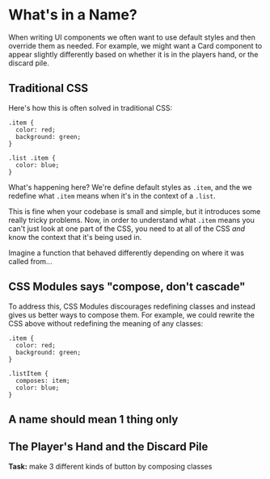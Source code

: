 # What's in a Name?

When writing UI components we often want to use default styles and then override them as needed. For example, we might want a Card component to appear slightly differently based on whether it is in the players hand, or the discard pile.

## Traditional CSS

Here's how this is often solved in traditional CSS:

```
.item {
  color: red;
  background: green;
}

.list .item {
  color: blue;
}
```

What's happening here? We're define default styles as `.item`, and the we redefine what `.item` means when it's in the context of a `.list`.

This is fine when your codebase is small and simple, but it introduces some really tricky problems. Now, in order to understand what `.item` means you can't just look at one part of the CSS, you need to at all of the CSS _and_ know the context that it's being used in.

Imagine a function that behaved differently depending on where it was called from...

## CSS Modules says "compose, don't cascade"

To address this, CSS Modules discourages redefining classes and instead gives us better ways to compose them. For example, we could rewrite the CSS above without redefining the meaning of any classes:

```
.item {
  color: red;
  background: green;
}

.listItem {
  composes: item;
  color: blue;
}
```

<div class="core-concept">
<h2>A name should mean 1 thing only</h2>
</div>

## The Player's Hand and the Discard Pile

**Task:** make 3 different kinds of button by composing classes
